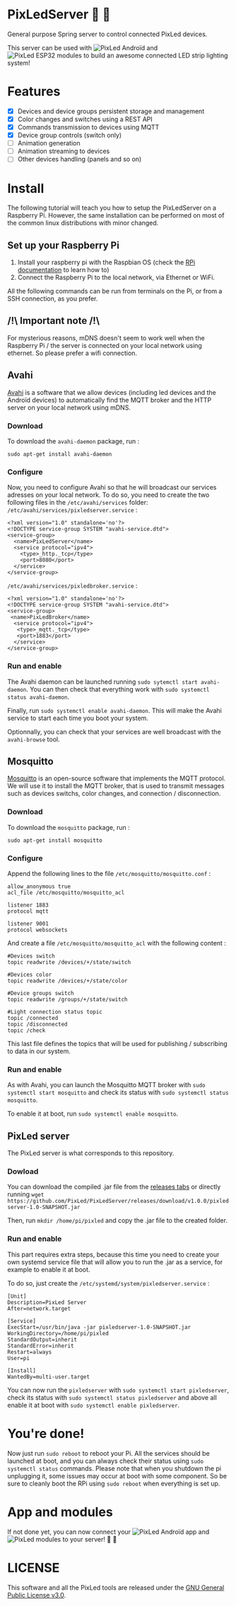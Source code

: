 # PixLedServer :sheep: :rainbow:
General purpose Spring server to control connected PixLed devices.

This server can be used with ![PixLed Androïd](https://github.com/PaulBreugnot/PixLedAndroid) and ![PixLed ESP32 modules](https://github.com/PaulBreugnot/PixLedModule_Strip) to build an awesome connected LED strip lighting system!

# Features
- [x] Devices and device groups persistent storage and management
- [x] Color changes and switches using a REST API
- [x] Commands transmission to devices using MQTT
- [x] Device group controls (switch only)
- [ ] Animation generation
- [ ] Animation streaming to devices
- [ ] Other devices handling (panels and so on)

# Install
The following tutorial will teach you how to setup the PixLedServer on a Raspberry Pi. However, the same installation can be performed on most of the common linux distributions with minor changed.

## Set up your Raspberry Pi
1. Install your raspberry pi with the Raspbian OS (check the [RPi documentation](https://projects.raspberrypi.org/en/projects/raspberry-pi-getting-started) to learn how to)
2. Connect the Raspberry Pi to the local network, via Ethernet or WiFi.

All the following commands can be run from terminals on the Pi, or from a SSH connection, as you prefer.

## /!\ Important note /!\
For mysterious reasons, mDNS doesn't seem to work well when the Raspberry Pi / the server is connected on your local network using ethernet. So please prefer a wifi connection.

## Avahi
[Avahi](https://en.wikipedia.org/wiki/Avahi_(software)) is a software that we allow devices (including led devices and the Androïd devices) to automatically find the MQTT broker and the HTTP server on your local network using mDNS.

### Download
To download the `avahi-daemon` package, run :
```
sudo apt-get install avahi-daemon
```

### Configure
Now, you need to configure Avahi so that he will broadcast our services adresses on your local network.
To do so, you need to create the two following files in the `/etc/avahi/services` folder:
`/etc/avahi/services/pixledserver.service` :
```
<?xml version="1.0" standalone='no'?>
<!DOCTYPE service-group SYSTEM "avahi-service.dtd">
<service-group>
  <name>PixLedServer</name>
  <service protocol="ipv4">
    <type>_http._tcp</type>
    <port>8080</port>
  </service>
</service-group>
```

`/etc/avahi/services/pixledbroker.service` :
```
<?xml version="1.0" standalone='no'?>
<!DOCTYPE service-group SYSTEM "avahi-service.dtd">
<service-group>
 <name>PixLedBroker</name>
  <service protocol="ipv4">
   <type>_mqtt._tcp</type>
   <port>1883</port>
  </service>
</service-group>
```

### Run and enable
The Avahi daemon can be launched running `sudo sytemctl start avahi-daemon`.
You can then check that everything work with `sudo systemctl status avahi-daemon`.

Finally, run `sudo systemctl enable avahi-daemon`.
This will make the Avahi service to start each time you boot your system.

Optionnally, you can check that your services are well broadcast with the `avahi-browse` tool.

## Mosquitto
[Mosquitto](https://mosquitto.org/) is an open-source software that implements the MQTT protocol. We will use it to install the MQTT broker, that is used to transmit messages such as devices switchs, color changes, and connection / disconnection.

### Download
To download the `mosquitto` package, run :
```
sudo apt-get install mosquitto
```

### Configure
Append the following lines to the file `/etc/mosquitto/mosquitto.conf` :
```
allow_anonymous true
acl_file /etc/mosquitto/mosquitto_acl

listener 1883
protocol mqtt

listener 9001
protocol websockets
```

And create a file `/etc/mosquitto/mosquitto_acl` with the following content :
```
#Devices switch
topic readwrite /devices/+/state/switch

#Devices color
topic readwrite /devices/+/state/color

#Device groups switch
topic readwrite /groups/+/state/switch

#Light connection status topic
topic /connected
topic /disconnected
topic /check
```

This last file defines the topics that will be used for publishing / subscribing to data in our system.

### Run and enable
As with Avahi, you can launch the Mosquitto MQTT broker with `sudo systemctl start mosquitto` and check its status with `sudo systemctl status mosquitto`.

To enable it at boot, run `sudo systemctl enable mosquitto`.

## PixLed server
The PixLed server is what corresponds to this repository.

### Dowload
You can download the compiled .jar file from the [releases tabs](https://github.com/PixLed/PixLedServer/releases) or directly running `wget https://github.com/PixLed/PixLedServer/releases/download/v1.0.0/pixledserver-1.0-SNAPSHOT.jar`

Then, run `mkdir /home/pi/pixled` and copy the .jar file to the created folder.

### Run and enable
This part requires extra steps, because this time you need to create your own systemd service file that will allow you to run the .jar as a service, for example to enable it at boot.

To do so, just create the `/etc/systemd/system/pixledserver.service` :
```
[Unit]
Description=PixLed Server
After=network.target

[Service]
ExecStart=/usr/bin/java -jar pixledserver-1.0-SNAPSHOT.jar
WorkingDirectory=/home/pi/pixled
StandardOutput=inherit
StandardError=inherit
Restart=always
User=pi

[Install]
WantedBy=multi-user.target
```
You can now run the `pixledserver` with `sudo systemctl start pixledserver`, check its status with `sudo systemctl status pixledserver` and above all enable it at boot with `sudo systemctl enable pixledserver`.


# You're done!
Now just run `sudo reboot` to reboot your Pi. All the services should be launched at boot, and you can always check their status using `sudo systemctl status` commands.
Please note that when you shutdown the pi unplugging it, some issues may occur at boot with some component. So be sure to cleanly boot the RPi using `sudo reboot` when everything is set up.

# App and modules
If not done yet, you can now connect your ![PixLed Androïd app](https://github.com/PaulBreugnot/PixLedAndroid) and ![PixLed modules](https://github.com/PaulBreugnot/PixLedModule_Strip) to your server! :sheep: :rainbow:

# LICENSE
This software and all the PixLed tools are released under the [GNU General Public License v3.0](https://github.com/PixLed/PixLedServer/blob/master/LICENSE).
